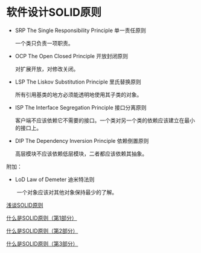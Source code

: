 # 软件设计SOLID原则

* SRP The Single Responsibility Principle 单一责任原则
  
  一个类只负责一项职责。

* OCP The Open Closed Principle 开放封闭原则
  
  对扩展开放，对修改关闭。

* LSP The Liskov Substitution Principle 里氏替换原则
  
  所有引用基类的地方必须能透明地使用其子类的对象。

* ISP The Interface Segregation Principle 接口分离原则
  
  客户端不应该依赖它不需要的接口。一个类对另一个类的依赖应该建立在最小的接口上。 

* DIP The Dependency Inversion Principle 依赖倒置原则
  
  高层模块不应该依赖低层模块，二者都应该依赖其抽象。



附加：

* LoD Law of Demeter 迪米特法则
  
   一个对象应该对其他对象保持最少的了解。



[浅谈SOLID原则](https://www.cnblogs.com/OceanEyes/p/overview-of-solid-principles.html)

[什么是SOLID原则（第1部分）](https://segmentfault.com/a/1190000017467583)

[什么是SOLID原则（第2部分）](https://segmentfault.com/a/1190000017481146)

[什么是SOLID原则（第3部分）](https://segmentfault.com/a/1190000017487382)
